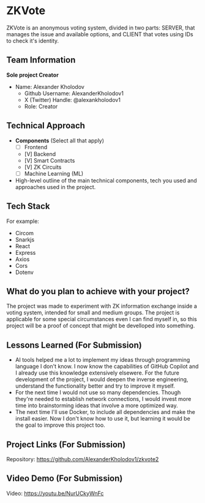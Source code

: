 # ZKVote

ZKVote is an anonymous voting system, divided in two parts: SERVER, that manages the issue and available options, and CLIENT that votes using IDs to check it's identity.

## Team Information

**Sole project Creator**

- Name: Alexander Kholodov
  - Github Username: AlexanderKholodov1
  - X (Twitter) Handle: @alexankholodov1
  - Role: Creator

## Technical Approach

- **Components** (Select all that apply)
  - [ ] Frontend
  - [V] Backend
  - [V] Smart Contracts
  - [V] ZK Circuits
  - [ ] Machine Learning (ML)

- High-level outline of the main technical components, tech you used and approaches used in the project.

## Tech Stack
For example:
- Circom
- Snarkjs
- React
- Express
- Axios
- Cors
- Dotenv

## What do you plan to achieve with your project?

The project was made to experiment with ZK information exchange inside a voting system, intended for small and medium groups. The project is applicable for some special circumstances even I can find myself in, so this project will be a proof of concept that might be develloped into something.

## Lessons Learned (For Submission)

- AI tools helped me a lot to implement my ideas through programming language I don't know. I now know the capabilities of GitHub Copilot and I already use this knowledge extensively elsewere. For the future development of the project, I would deepen the inverse engineering, understand the functionality better and try to improve it myself.
- For the next time I would not use so many dependencies. Though they're needed to establish network connections, I would invest more time into brainstorming ideas that involve a more optimized way.
- The next time I'll use Docker, to include all dependencies and make the install easier. Now I don't know how to use it, but learning it would be the goal to improve this project too.

## Project Links (For Submission)

Repository: https://github.com/AlexanderKholodov1/zkvote2



## Video Demo (For Submission)

Video: https://youtu.be/NurUCkyWnFc
